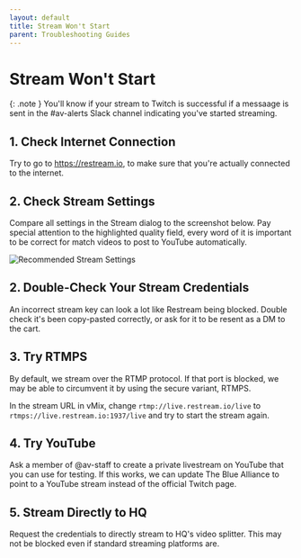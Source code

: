```yaml
---
layout: default
title: Stream Won't Start
parent: Troubleshooting Guides
---
```


# Stream Won't Start

{: .note }
You'll know if your stream to Twitch is successful if a messaage is sent in the #av-alerts Slack channel indicating you've started streaming.

## 1. Check Internet Connection

Try to go to <https://restream.io>, to make sure that you're actually connected to the internet.

## 2. Check Stream Settings

Compare all settings in the Stream dialog to the screenshot below. Pay special attention to the highlighted quality field, every word of it is important to be correct for match videos to post to YouTube automatically.

![Recommended Stream Settings](../assets/recommended-stream-settings.png)

## 2. Double-Check Your Stream Credentials

An incorrect stream key can look a lot like Restream being blocked. Double check it's been copy-pasted correctly, or ask for it to be resent as a DM to the cart.

## 3. Try RTMPS

By default, we stream over the RTMP protocol. If that port is blocked, we may be able to circumvent it by using the secure variant, RTMPS.

In the stream URL in vMix, change `rtmp://live.restream.io/live` to `rtmps://live.restream.io:1937/live` and try to start the stream again.

## 4. Try YouTube

Ask a member of @av-staff to create a private livestream on YouTube that you can use for testing. If this works, we can update The Blue Alliance to point to a YouTube stream instead of the official Twitch page.

## 5. Stream Directly to HQ

Request the credentials to directly stream to HQ's video splitter. This may not be blocked even if standard streaming platforms are.